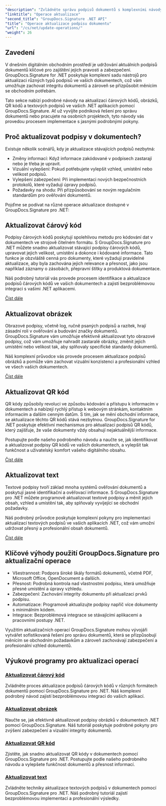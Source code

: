 ```yaml
---
"description": "Zvládněte správu podpisů dokumentů s komplexními návody pro aktualizaci čárových kódů, obrázků, QR kódů a textových podpisů pomocí GroupDocs.Signature pro .NET. Snadno zvyšte zabezpečení a integritu dokumentů."
"linktitle": "Operace aktualizace"
"second_title": "GroupDocs.Signature .NET API"
"title": "Operace aktualizace podpisu dokumentu"
"url": "/cs/net/update-operations/"
"weight": 26
---
```


## Zavedení

V dnešním digitálním obchodním prostředí je udržování aktuálních podpisů dokumentů klíčové pro zajištění jejich pravosti a zabezpečení. GroupDocs.Signature for .NET poskytuje komplexní sadu nástrojů pro aktualizaci různých typů podpisů ve vašich dokumentech, což vám umožňuje zachovat integritu dokumentů a zároveň se přizpůsobit měnícím se obchodním potřebám.

Tato sekce nabízí podrobné návody na aktualizaci čárových kódů, obrázků, QR kódů a textových podpisů ve vašich .NET aplikacích pomocí GroupDocs.Signature. Ať už vyvíjíte podniková řešení pro správu dokumentů nebo pracujete na osobních projektech, tyto návody vás provedou procesem implementace s jasnými podrobnými pokyny.

## Proč aktualizovat podpisy v dokumentech?

Existuje několik scénářů, kdy je aktualizace stávajících podpisů nezbytná:

- Změny informací: Když informace zakódované v podpisech zastarají nebo je třeba je upravit.
- Vizuální vylepšení: Pokud potřebujete vylepšit vzhled, umístění nebo velikost podpisů.
- Vylepšení zabezpečení: Při implementaci nových bezpečnostních protokolů, které vyžadují úpravy podpisů.
- Požadavky na shodu: Při přizpůsobování se novým regulačním standardům pro ověřování dokumentů.

Pojďme se podívat na různé operace aktualizace dostupné v GroupDocs.Signature pro .NET:

## Aktualizovat čárový kód
Podpisy čárových kódů poskytují spolehlivou metodu pro kódování dat v dokumentech ve strojově čitelném formátu. S GroupDocs.Signature pro .NET můžete snadno aktualizovat stávající podpisy čárových kódů, upravovat jejich velikost, umístění a dokonce i kódované informace. Tato funkce je obzvláště cenná pro dokumenty, které vyžadují pravidelné aktualizace, aby byla zachována jejich relevance a přesnost, jako jsou například záznamy o zásobách, přepravní štítky a produktová dokumentace.

Náš podrobný tutoriál vás provede procesem identifikace a aktualizace podpisů čárových kódů ve vašich dokumentech a zajistí bezproblémovou integraci s vašimi .NET aplikacemi.

[Číst dále](./update-barcode/)

## Aktualizovat obrázek
Obrazové podpisy, včetně log, ručně psaných podpisů a razítek, hrají zásadní roli v ověřování a budování značky dokumentů. GroupDocs.Signature vám umožňuje efektivně aktualizovat tyto obrazové podpisy, což vám umožňuje nahradit zastaralé obrázky, změnit jejich umístění nebo velikost tak, aby splňovaly specifické standardy dokumentů.

Náš komplexní průvodce vás provede procesem aktualizace podpisů obrázků a pomůže vám zachovat vizuální konzistenci a profesionální vzhled ve všech vašich dokumentech.

[Číst dále](./update-image/)

## Aktualizovat QR kód
QR kódy způsobily revoluci ve způsobu kódování a přístupu k informacím v dokumentech a nabízejí rychlý přístup k webovým stránkám, kontaktním informacím a dalším cenným datům. S tím, jak se mění obchodní informace, se aktualizace těchto QR kódů stává nezbytnou. GroupDocs.Signature for .NET poskytuje efektivní mechanismus pro aktualizaci podpisů QR kódů, který zajišťuje, že vaše dokumenty vždy obsahují nejaktuálnější informace.

Postupujte podle našeho podrobného návodu a naučte se, jak identifikovat a aktualizovat podpisy QR kódů ve vašich dokumentech, a vylepšit tak funkčnost a uživatelský komfort vašeho digitálního obsahu.

[Číst dále](./update-qr-code/)

## Aktualizovat text
Textové podpisy tvoří základ mnoha systémů ověřování dokumentů a poskytují jasné identifikační a ověřovací informace. S GroupDocs.Signature pro .NET můžete programově aktualizovat textové podpisy a měnit jejich obsah, vzhled a umístění tak, aby splňovaly vyvíjející se obchodní požadavky.

Náš podrobný průvodce poskytuje komplexní pokyny pro implementaci aktualizací textových podpisů ve vašich aplikacích .NET, což vám umožní udržovat přesný a profesionální obsah dokumentů.

[Číst dále](./update-text/)

## Klíčové výhody použití GroupDocs.Signature pro aktualizační operace

- Všestrannost: Podpora široké škály formátů dokumentů, včetně PDF, Microsoft Office, OpenDocument a dalších.
- Přesnost: Podrobná kontrola nad vlastnostmi podpisu, která umožňuje přesné umístění a úpravy vzhledu.
- Zabezpečení: Zachování integrity dokumentu při aktualizaci prvků podpisu.
- Automatizace: Programově aktualizujte podpisy napříč více dokumenty s minimálním kódem.
- Integrace: Bezproblémová integrace se stávajícími aplikacemi a pracovními postupy .NET.

Využitím aktualizačních operací GroupDocs.Signature mohou vývojáři vytvářet sofistikovaná řešení pro správu dokumentů, která se přizpůsobují měnícím se obchodním požadavkům a zároveň zachovávají zabezpečení a profesionální vzhled dokumentů.

## Výukové programy pro aktualizaci operací
### [Aktualizovat čárový kód](./update-barcode/)
Zvládněte proces aktualizace podpisů čárových kódů v různých formátech dokumentů pomocí GroupDocs.Signature pro .NET. Náš komplexní podrobný návod zajistí bezproblémovou integraci do vašich aplikací.

### [Aktualizovat obrázek](./update-image/)
Naučte se, jak efektivně aktualizovat podpisy obrázků v dokumentech .NET pomocí GroupDocs.Signature. Náš tutoriál poskytuje podrobné pokyny pro zvýšení zabezpečení a vizuální integrity dokumentů.

### [Aktualizovat QR kód](./update-qr-code/)
Zjistěte, jak snadno aktualizovat QR kódy v dokumentech pomocí GroupDocs.Signature pro .NET. Postupujte podle našeho podrobného návodu a vylepšete funkčnost dokumentů a přesnost informací.

### [Aktualizovat text](./update-text/)
Zvládněte techniky aktualizace textových podpisů v dokumentech pomocí GroupDocs.Signature pro .NET. Náš podrobný tutoriál zajistí bezproblémovou implementaci a profesionální výsledky.